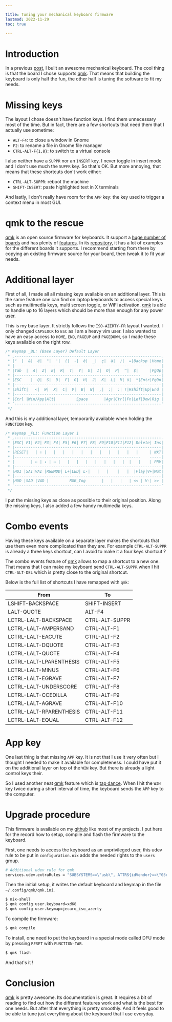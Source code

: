 ```yaml
---

title: Tuning your mechanical keyboard firmware
lastmod: 2022-11-29
toc: true

---
```


# Introduction

In a previous
[post](/posts/2021-06-25-A-good-enough-mechanical-keyboard.html), I built an
awesome mechanical keyboard. The cool thing is that the board I chose supports
[qmk]. That means that building the keyboard is only half the fun, the other
half is tuning the software to fit my needs.

# Missing keys

The layout I chose doesn't have function keys. I find them unnecessary most of
the time. But in fact, there are a few shortcuts that need them that I actually
use sometime:

- `ALT-F4`: to close a window in Gnome
- `F2`: to rename a file in Gnome file manager
- `CTRL-ALT-F{1,8}`: to switch to a virtual console

I also neither have a `SUPPR` nor an `INSERT` key. I never toggle in insert
mode and I don't use much the `SUPPR` key. So that's OK. But more annoying,
that means that these shortcuts don't work either:

- `CTRL-ALT-SUPPR`: reboot the machine
- `SHIFT-INSERT`: paste highlighted text in X terminals

And lastly, I don't really have room for the `APP` key: the key used to trigger
a context menu in most GUI.

# qmk to the rescue

[qmk] is an open source firmware for keyboards. It support a [huge number of
boards](https://qmk.fm/keyboards/) and has plenty of
[features](https://docs.qmk.fm/#/). In its [repository][qmk], it has a lot of
examples for the different boards it supports. I recommend starting from there
by copying an existing firmware source for your board, then tweak it to fit
your needs.

# Additional layer

First of all, I made all all missing keys available on an additional layer.
This is the same feature one can find on laptop keyboards to access special keys
such as multimedia keys, multi screen toggle, or WiFi activation. [qmk] is able
to handle up to 16 layers which should be more than enough for any power user.

This is my base layer. It strictly follows the `ISO-AZERTY-FR` layout I wanted.
I only changed `CAPSLOCK` to `ESC` as I am a heavy vim user. I also wanted to
have an easy access to `HOME`, `END`, `PAGEUP` and `PAGEDOWN`, so I made these
keys available on the right row.

```c
/* Keymap _BL: (Base Layer) Default Layer
 * ,----------------------------------------------------------------.
 * |²  |  &|  é|  "|  '|  (|  -|  è|  _|  ç|  à|  )|  =|Backsp |Home|
 * |----------------------------------------------------------------|
 * |Tab  |  A|  Z|  E|  R|  T|  Y|  U|  I|  O|  P|  ^|  $|     |PgUp|
 * |-------------------------------------------------------    -----|
 * |ESC    |  Q|  S|  D|  F|  G|  H|  J|  K|  L|  M| ù|  *|Entr|PgDn|
 * |----------------------------------------------------------------|
 * |Shift|   <|  W|  X|  C|  V|  B|  N|  ,|  ;|  :| !|Rshift|Up|End |
 * |----------------------------------------------------------------|
 * |Ctrl |Win/App|Alt|         Space       |Agr|Ctrl|Fn|Lef|Dow|Rig |
 * `----------------------------------------------------------------'
 */
```

And this is my additional layer, temporarily available when holding the
`FUNCTION` key.

```C
/* Keymap _FL1: Function Layer 1
 * ,----------------------------------------------------------------.
 * |ESC| F1| F2| F3| F4| F5| F6| F7| F8| F9|F10|F11|F12| Delete| Ins|
 * |----------------------------------------------------------------|
 * |RESET|   | ↑ |   |   |   |   |   |   |   |   |   |   |     | NXT|
 * |-------------------------------------------------------    -----|
 * |       | ← | ↓ | → |   |   |   |   |   |   |   |  |   |    | PRV|
 * |----------------------------------------------------------------|
 * |HUI |SAI|VAI |RGBMOD| L+|LED| L-|   |   |    |   |  |Play|V+|Mut|
 * |----------------------------------------------------------------|
 * |HUD |SAD |VAD |         RGB_Tog       |   |   |   | << | V-| >> |
 * `----------------------------------------------------------------'
 */
```

I put the missing keys as close as possible to their original position. Along
the missing keys, I also added a few handy multimedia keys.

# Combo events

Having these keys available on a separate layer makes the shortcuts that use
them even more complicated than they are. For example `CTRL-ALT-SUPPR` is
already a three keys shortcut, can I avoid to make it a four keys shortcut ?

The combo events feature of [qmk] allows to map a shortcut to a new one. That
means that I can make my keyboard send `CTRL-ALT-SUPPR` when I hit
`CTRL-ALT-DEL` which is pretty close to the original shortcut.

Below is the full list of shortcuts I have remapped with `qmk`:

| From | To |
| - | - |
| LSHIFT-BACKSPACE | SHIFT-INSERT |
| LALT-QUOTE | ALT-F4 |
| LCTRL-LALT-BACKSPACE | CTRL-ALT-SUPPR |
| LCTRL-LALT-AMPERSAND | CTRL-ALT-F1 |
| LCTRL-LALT-EACUTE | CTRL-ALT-F2 |
| LCTRL-LALT-DQUOTE | CTRL-ALT-F3 |
| LCTRL-LALT-QUOTE | CTRL-ALT-F4 |
| LCTRL-LALT-LPARENTHESIS | CTRL-ALT-F5 |
| LCTRL-LALT-MINUS | CTRL-ALT-F6 |
| LCTRL-LALT-EGRAVE | CTRL-ALT-F7 |
| LCTRL-LALT-UNDERSCORE | CTRL-ALT-F8 |
| LCTRL-LALT-CCEDILLA | CTRL-ALT-F9 |
| LCTRL-LALT-AGRAVE | CTRL-ALT-F10 |
| LCTRL-LALT-RPARENTHESIS | CTRL-ALT-F11 |
| LCTRL-LALT-EQUAL | CTRL-ALT-F12 |

# App key

One last thing is that missing `APP` key. It is not that I use it very often
but I thought I needed to make it available for completeness. I could have put
it on the additional layer on top of the `WIN` key. But there is already a
light control keys their.

So I used another neat [qmk] feature which is [tap
dance](https://docs.qmk.fm/#/feature_tap_dance).
When I hit the `WIN` key twice during a short interval of time, the keyboard
sends the `APP` key to the computer.

# Upgrade procedure

This firmware is available on my [github] like most of my projects. I put here
for the record how to setup, compile and flash the firmware to the keyboard.

First, one needs to access the keyboard as an unprivileged user, this udev rule
to be put in `configuration.nix` adds the needed rights to the `users` group.

``` nix
# Additional udev rule for qmk
services.udev.extraRules = "SUBSYSTEMS==\"usb\", ATTRS{idVendor}==\"03eb\", ATTRS{idProduct}==\"2ff4\", GROUP+=\"users\"";
```

Then the initial setup, it writes the default keyboard and keymap in the file
`~/.config/qmk/qmk.ini`.

``` bash
$ nix-shell
$ qmk config user.keyboard=xd68
$ qmk config user.keymap=jecaro_iso_azerty
```

To compile the firmware:

``` bash
$ qmk compile
```

To install, one need to put the keyboard in a special mode called DFU mode by
pressing `RESET` with `FUNCTION-TAB`.

``` bash
$ qmk flash
```

And that's it !

# Conclusion

[qmk] is pretty awesome. Its documentation is great. It requires a bit of
reading to find out how the different features work and what is the best for
one needs. But after that everything is pretty smoothly. And it feels good to
be able to tune just everything about the keyboard that I use everyday.

[qmk]: https://github.com/qmk/qmk_firmware
[github]: https://github.com/jecaro/qmk_firmware/tree/my-keyboards/keyboards/xiudi/xd68/keymaps/jecaro_iso_azerty
